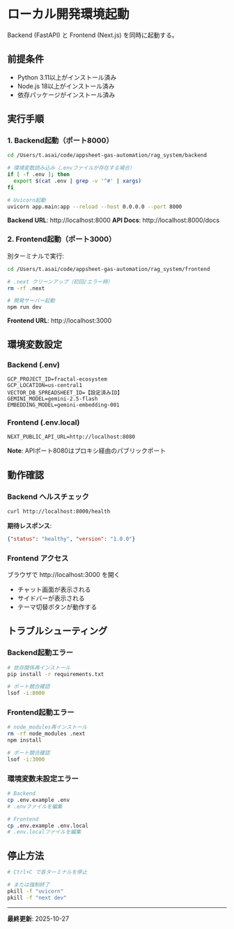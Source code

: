 # ローカル開発環境起動

Backend (FastAPI) と Frontend (Next.js) を同時に起動する。

## 前提条件

- Python 3.11以上がインストール済み
- Node.js 18以上がインストール済み
- 依存パッケージがインストール済み

## 実行手順

### 1. Backend起動（ポート8000）

```bash
cd /Users/t.asai/code/appsheet-gas-automation/rag_system/backend

# 環境変数読み込み（.envファイルが存在する場合）
if [ -f .env ]; then
  export $(cat .env | grep -v '^#' | xargs)
fi

# Uvicorn起動
uvicorn app.main:app --reload --host 0.0.0.0 --port 8000
```

**Backend URL**: http://localhost:8000
**API Docs**: http://localhost:8000/docs

### 2. Frontend起動（ポート3000）

別ターミナルで実行:

```bash
cd /Users/t.asai/code/appsheet-gas-automation/rag_system/frontend

# .next クリーンアップ（初回/エラー時）
rm -rf .next

# 開発サーバー起動
npm run dev
```

**Frontend URL**: http://localhost:3000

## 環境変数設定

### Backend (.env)

```env
GCP_PROJECT_ID=fractal-ecosystem
GCP_LOCATION=us-central1
VECTOR_DB_SPREADSHEET_ID=【設定済みID】
GEMINI_MODEL=gemini-2.5-flash
EMBEDDING_MODEL=gemini-embedding-001
```

### Frontend (.env.local)

```env
NEXT_PUBLIC_API_URL=http://localhost:8080
```

**Note**: APIポート8080はプロキシ経由のパブリックポート

## 動作確認

### Backend ヘルスチェック

```bash
curl http://localhost:8000/health
```

**期待レスポンス**:
```json
{"status": "healthy", "version": "1.0.0"}
```

### Frontend アクセス

ブラウザで http://localhost:3000 を開く
- チャット画面が表示される
- サイドバーが表示される
- テーマ切替ボタンが動作する

## トラブルシューティング

### Backend起動エラー

```bash
# 依存関係再インストール
pip install -r requirements.txt

# ポート競合確認
lsof -i:8000
```

### Frontend起動エラー

```bash
# node_modules再インストール
rm -rf node_modules .next
npm install

# ポート競合確認
lsof -i:3000
```

### 環境変数未設定エラー

```bash
# Backend
cp .env.example .env
# .envファイルを編集

# Frontend
cp .env.example .env.local
# .env.localファイルを編集
```

## 停止方法

```bash
# Ctrl+C で各ターミナルを停止

# または強制終了
pkill -f "uvicorn"
pkill -f "next dev"
```

---

**最終更新**: 2025-10-27
